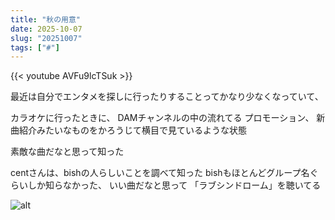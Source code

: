 ```yaml
---
title: "秋の用意"
date: 2025-10-07
slug: "20251007"
tags: ["#"]
---
```


{{< youtube AVFu9lcTSuk >}}

最近は自分でエンタメを探しに行ったりすることってかなり少なくなっていて、

カラオケに行ったときに、
DAMチャンネルの中の流れてる
プロモーション、
新曲紹介みたいなものをかろうじて横目で見ているような状態

素敵な曲だなと思って知った

centさんは、bishの人らしいことを調べて知った
bishもほとんどグループ名ぐらいしか知らなかった、
いい曲だなと思って
「ラブシンドローム」を聴いてる

![alt](https://img.be2long.com/img/2025/10/08/ogp.jpg)

